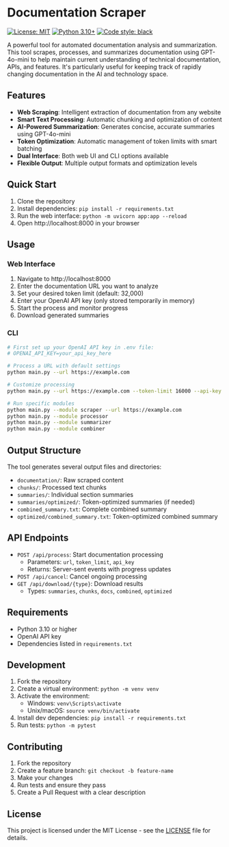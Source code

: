 # Documentation Scraper

[![License: MIT](https://img.shields.io/badge/License-MIT-yellow.svg)](https://opensource.org/licenses/MIT)
[![Python 3.10+](https://img.shields.io/badge/python-3.10+-blue.svg)](https://www.python.org/downloads/)
[![Code style: black](https://img.shields.io/badge/code%20style-black-000000.svg)](https://github.com/psf/black)

A powerful tool for automated documentation analysis and summarization. This tool scrapes, processes, and summarizes documentation using GPT-4o-mini to help maintain current understanding of technical documentation, APIs, and features. It's particularly useful for keeping track of rapidly changing documentation in the AI and technology space.

## Features

- **Web Scraping**: Intelligent extraction of documentation from any website
- **Smart Text Processing**: Automatic chunking and optimization of content
- **AI-Powered Summarization**: Generates concise, accurate summaries using GPT-4o-mini
- **Token Optimization**: Automatic management of token limits with smart batching
- **Dual Interface**: Both web UI and CLI options available
- **Flexible Output**: Multiple output formats and optimization levels

## Quick Start

1. Clone the repository
2. Install dependencies: `pip install -r requirements.txt`
3. Run the web interface: `python -m uvicorn app:app --reload`
4. Open http://localhost:8000 in your browser

## Usage

### Web Interface
1. Navigate to http://localhost:8000
2. Enter the documentation URL you want to analyze
3. Set your desired token limit (default: 32,000)
4. Enter your OpenAI API key (only stored temporarily in memory)
5. Start the process and monitor progress
6. Download generated summaries

### CLI
```bash
# First set up your OpenAI API key in .env file:
# OPENAI_API_KEY=your_api_key_here

# Process a URL with default settings
python main.py --url https://example.com

# Customize processing
python main.py --url https://example.com --token-limit 16000 --api-key YOUR_API_KEY

# Run specific modules
python main.py --module scraper --url https://example.com
python main.py --module processor
python main.py --module summarizer
python main.py --module combiner
```

## Output Structure

The tool generates several output files and directories:

- `documentation/`: Raw scraped content
- `chunks/`: Processed text chunks
- `summaries/`: Individual section summaries
- `summaries/optimized/`: Token-optimized summaries (if needed)
- `combined_summary.txt`: Complete combined summary
- `optimized/combined_summary.txt`: Token-optimized combined summary

## API Endpoints

- `POST /api/process`: Start documentation processing
  - Parameters: `url`, `token_limit`, `api_key`
  - Returns: Server-sent events with progress updates
- `POST /api/cancel`: Cancel ongoing processing
- `GET /api/download/{type}`: Download results
  - Types: `summaries`, `chunks`, `docs`, `combined`, `optimized`

## Requirements

- Python 3.10 or higher
- OpenAI API key
- Dependencies listed in `requirements.txt`

## Development

1. Fork the repository
2. Create a virtual environment: `python -m venv venv`
3. Activate the environment:
   - Windows: `venv\Scripts\activate`
   - Unix/macOS: `source venv/bin/activate`
4. Install dev dependencies: `pip install -r requirements.txt`
5. Run tests: `python -m pytest`

## Contributing

1. Fork the repository
2. Create a feature branch: `git checkout -b feature-name`
3. Make your changes
4. Run tests and ensure they pass
5. Create a Pull Request with a clear description

## License

This project is licensed under the MIT License - see the [LICENSE](LICENSE) file for details. 